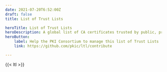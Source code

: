 ```yaml
---
date: 2021-07-20T6:52:00Z
draft: false
title: List of Trust Lists

heroTitle: List of Trust Lists
heroDescription: A global list of CA certificates trusted by public, private, industry, or solution-specific PKI
heroButton: 
    label: Help the PKI Consortium to manage this list of Trust Lists
    link: https://github.com/pkic/ltl/contribute

---
```


{{< ltl >}}
